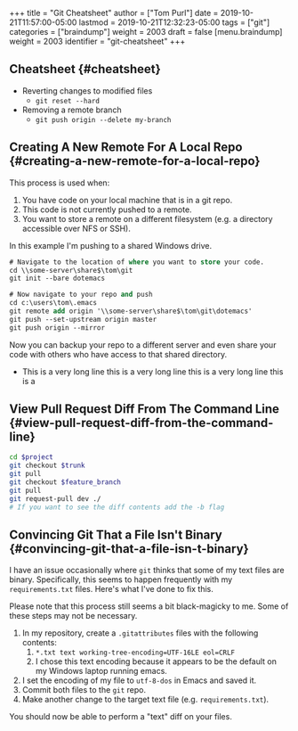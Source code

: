 +++
title = "Git Cheatsheet"
author = ["Tom Purl"]
date = 2019-10-21T11:57:00-05:00
lastmod = 2019-10-21T12:32:23-05:00
tags = ["git"]
categories = ["braindump"]
weight = 2003
draft = false
[menu.braindump]
  weight = 2003
  identifier = "git-cheatsheet"
+++

## Cheatsheet {#cheatsheet}

-   Reverting changes to modified files
    -   `git reset --hard`
-   Removing a remote branch
    -   `git push origin --delete my-branch`


## Creating A New Remote For A Local Repo {#creating-a-new-remote-for-a-local-repo}

This process is used when:

1.  You have code on your local machine that is in a git repo.
2.  This code is not currently pushed to a remote.
3.  You want to store a remote on a different filesystem (e.g. a
    directory accessible over NFS or SSH).

In this example I'm pushing to a shared Windows drive.

```ps
# Navigate to the location of where you want to store your code.
cd \\some-server\share$\tom\git
git init --bare dotemacs

# Now navigate to your repo and push
cd c:\users\tom\.emacs
git remote add origin '\\some-server\share$\tom\git\dotemacs'
git push --set-upstream origin master
git push origin --mirror
```

Now you can backup your repo to a different server and even share your
code with others who have access to that shared directory.

-   This is a very long line this is a very long line this is a
    very long line this is a


## View Pull Request Diff From The Command Line {#view-pull-request-diff-from-the-command-line}

```sh
cd $project
git checkout $trunk
git pull
git checkout $feature_branch
git pull
git request-pull dev ./
# If you want to see the diff contents add the -b flag
```


## Convincing Git That a File Isn't Binary {#convincing-git-that-a-file-isn-t-binary}

I have an issue occasionally where `git` thinks that some of my text files are
binary. Specifically, this seems to happen frequently with my `requirements.txt`
files. Here's what I've done to fix this.

Please note that this process still seems a bit black-magicky to me. Some of
these steps may not be necessary.

1.  In my repository, create a `.gitattributes` files with the following contents:
    1.  `*.txt text working-tree-encoding=UTF-16LE eol=CRLF`
    2.  I chose this text encoding because it appears to be the default on my
        Windows laptop running emacs.
2.  I set the encoding of my file to `utf-8-dos` in Emacs and saved it.
3.  Commit both files to the `git` repo.
4.  Make another change to the target text file (e.g. `requirements.txt`).

You should now be able to perform a "text" diff on your files.
